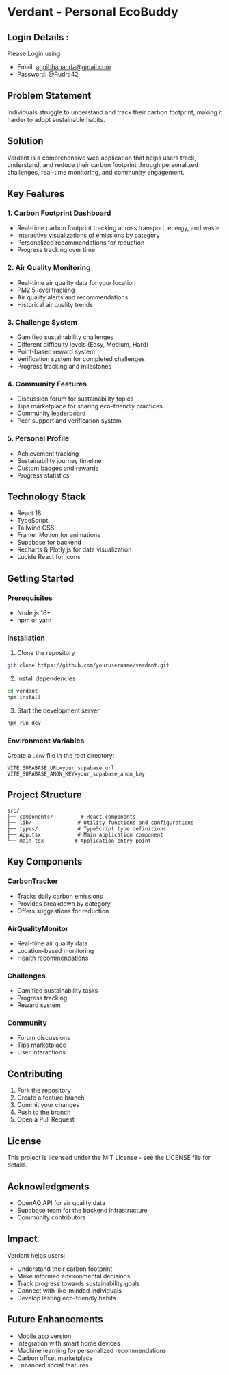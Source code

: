 # Verdant - Personal EcoBuddy
## Login Details : 
Please Login using 
- Email: agnibhananda@gmail.com 
- Password: @Rudra42
## Problem Statement
Individuals struggle to understand and track their carbon footprint, making it harder to adopt sustainable habits.

## Solution
Verdant is a comprehensive web application that helps users track, understand, and reduce their carbon footprint through personalized challenges, real-time monitoring, and community engagement.

## Key Features

### 1. Carbon Footprint Dashboard
- Real-time carbon footprint tracking across transport, energy, and waste
- Interactive visualizations of emissions by category
- Personalized recommendations for reduction
- Progress tracking over time

### 2. Air Quality Monitoring
- Real-time air quality data for your location
- PM2.5 level tracking
- Air quality alerts and recommendations
- Historical air quality trends

### 3. Challenge System
- Gamified sustainability challenges
- Different difficulty levels (Easy, Medium, Hard)
- Point-based reward system
- Verification system for completed challenges
- Progress tracking and milestones

### 4. Community Features
- Discussion forum for sustainability topics
- Tips marketplace for sharing eco-friendly practices
- Community leaderboard
- Peer support and verification system

### 5. Personal Profile
- Achievement tracking
- Sustainability journey timeline
- Custom badges and rewards
- Progress statistics

## Technology Stack
- React 18
- TypeScript
- Tailwind CSS
- Framer Motion for animations
- Supabase for backend
- Recharts & Plotly.js for data visualization
- Lucide React for icons

## Getting Started

### Prerequisites
- Node.js 16+
- npm or yarn

### Installation
1. Clone the repository
```bash
git clone https://github.com/yourusername/verdant.git
```

2. Install dependencies
```bash
cd verdant
npm install
```

3. Start the development server
```bash
npm run dev
```

### Environment Variables
Create a `.env` file in the root directory:
```
VITE_SUPABASE_URL=your_supabase_url
VITE_SUPABASE_ANON_KEY=your_supabase_anon_key
```

## Project Structure
```
src/
├── components/         # React components
├── lib/               # Utility functions and configurations
├── types/             # TypeScript type definitions
├── App.tsx            # Main application component
└── main.tsx          # Application entry point
```

## Key Components

### CarbonTracker
- Tracks daily carbon emissions
- Provides breakdown by category
- Offers suggestions for reduction

### AirQualityMonitor
- Real-time air quality data
- Location-based monitoring
- Health recommendations

### Challenges
- Gamified sustainability tasks
- Progress tracking
- Reward system

### Community
- Forum discussions
- Tips marketplace
- User interactions

## Contributing
1. Fork the repository
2. Create a feature branch
3. Commit your changes
4. Push to the branch
5. Open a Pull Request

## License
This project is licensed under the MIT License - see the LICENSE file for details.

## Acknowledgments
- OpenAQ API for air quality data
- Supabase team for the backend infrastructure
- Community contributors

## Impact
Verdant helps users:
- Understand their carbon footprint
- Make informed environmental decisions
- Track progress towards sustainability goals
- Connect with like-minded individuals
- Develop lasting eco-friendly habits

## Future Enhancements
- Mobile app version
- Integration with smart home devices
- Machine learning for personalized recommendations
- Carbon offset marketplace
- Enhanced social features
